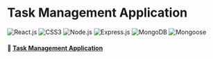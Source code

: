 # Task Management Application
![React.js](https://img.shields.io/badge/Frontend-React.js-61DAFB) ![CSS3](https://img.shields.io/badge/CSS-FFDF6F) ![Node.js](https://img.shields.io/badge/JS_Env-Node.js-5FA04E) ![Express.js](https://img.shields.io/badge/Framework-Express.js-blue) ![MongoDB](https://img.shields.io/badge/Database-MongoDB-237a3b) ![Mongoose](https://img.shields.io/badge/ODM-Mongoose-darkred)

#### 🔗 [Task Management Application](https://mern-task-management-app-api.vercel) 
